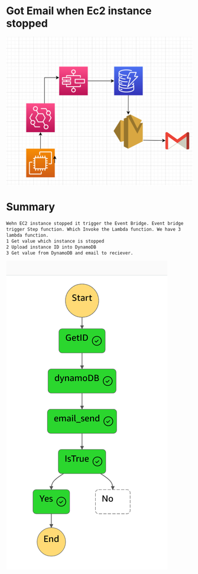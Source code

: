 # Got Email when Ec2 instance stopped
![alt](./asset/diagram.png)

# Summary
    Wehn EC2 instance stopped it trigger the Event Bridge. Event bridge trigger Step function. Which Invoke the Lambda function. We have 3 lambda function.
    1 Get value which instance is stopped
    2 Upload instance ID into DynamoDB
    3 Get value from DynamoDB and email to reciever.
![alt](./asset/stepfunction.png)
